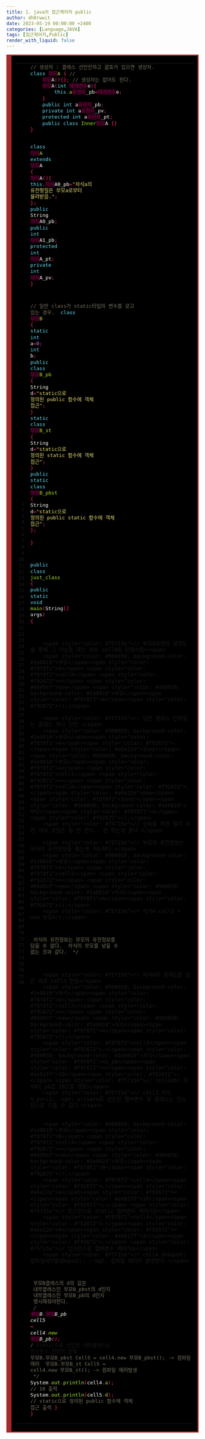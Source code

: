 ```yaml
---
title: 1. java의 접근제어자 public
author: dh0rwwit
date: 2023-05-19 00:00:00 +2400
categories: [Language,JAVA]
tags: [접근제어자,Public]
render_with_liquid: false
---
```


<!-- HTML generated using hilite.me -->
<div style="background: #272822; overflow:auto;width:auto;border:solid brown;font-size:17px;background:#000000;border-width:.2em .2em .2em .8em;padding:.2em .6em;"><table><tr><td><pre style="margin: 0; line-height: 125%"> 1
 2
 3
 4
 5
 6
 7
 8
 9
10
11
12
13
14
15
16
17
18
19
20
21
22
23
24
25
26
27
28
29
30
31
32
33
34
35
36
37
38
39
40
41
42
43
44
45
46
47
48
49
50
51
52
53
54
55
56
57
58
59
60
61
62
63
64
65
66
67
68
69
70
71
72
73
74
75
76
77
78</pre></td><td><pre style="margin: 0; line-height: 125%"><span style="color: #75715e">// 생성자 : 클래스 선언안하고 괄호가 있으면 생성자.</span>
<span style="color: #66d9ef">class</span> <span style="color: #960050; background-color: #1e0010">부모</span><span style="color: #a6e22e">A</span> <span style="color: #f92672">{</span> <span style="color: #75715e">//</span>
    <span style="color: #960050; background-color: #1e0010">부모</span><span style="color: #f8f8f2">A</span><span style="color: #f92672">(){};</span> <span style="color: #75715e">// 생성자는 없어도 된다. </span>
    <span style="color: #960050; background-color: #1e0010">부모</span><span style="color: #f8f8f2">A</span><span style="color: #f92672">(</span><span style="color: #66d9ef">int</span> <span style="color: #960050; background-color: #1e0010">매개변수</span><span style="color: #f8f8f2">e</span><span style="color: #f92672">){</span>
        <span style="color: #66d9ef">this</span><span style="color: #f92672">.</span><span style="color: #a6e22e">a</span><span style="color: #960050; background-color: #1e0010">유전자</span><span style="color: #f8f8f2">_pb</span><span style="color: #f92672">=</span><span style="color: #960050; background-color: #1e0010">매개변수</span><span style="color: #f8f8f2">e</span><span style="color: #f92672">;</span>
    <span style="color: #f92672">}</span>
    <span style="color: #66d9ef">public</span> <span style="color: #66d9ef">int</span> <span style="color: #f8f8f2">a</span><span style="color: #960050; background-color: #1e0010">유전자</span><span style="color: #f8f8f2">_pb</span><span style="color: #f92672">;</span>
    <span style="color: #66d9ef">private</span> <span style="color: #66d9ef">int</span> <span style="color: #f8f8f2">a</span><span style="color: #960050; background-color: #1e0010">유전자</span><span style="color: #f8f8f2">_pv</span><span style="color: #f92672">;</span>
    <span style="color: #66d9ef">protected</span> <span style="color: #66d9ef">int</span> <span style="color: #f8f8f2">a</span><span style="color: #960050; background-color: #1e0010">유전자</span><span style="color: #f8f8f2">_pt</span><span style="color: #f92672">;</span>
    <span style="color: #66d9ef">public</span> <span style="color: #66d9ef">class</span> <span style="color: #a6e22e">Inner</span><span style="color: #960050; background-color: #1e0010">부모</span><span style="color: #f8f8f2">A</span> <span style="color: #f92672">{}</span> 
<span style="color: #f92672">}</span>

<span style="color: #66d9ef">class</span> <span style="color: #960050; background-color: #1e0010">자식</span><span style="color: #a6e22e">A</span> <span style="color: #66d9ef">extends</span> <span style="color: #960050; background-color: #1e0010">부모</span><span style="color: #f8f8f2">A</span> <span style="color: #f92672">{</span> 
    <span style="color: #960050; background-color: #1e0010">자식</span><span style="color: #f8f8f2">A</span><span style="color: #f92672">(){</span>
        <span style="color: #66d9ef">this</span><span style="color: #f92672">.</span><span style="color: #960050; background-color: #1e0010">자식</span><span style="color: #f8f8f2">A0_pb</span><span style="color: #f92672">=</span><span style="color: #e6db74">&quot;자식a의 유전형질은 부모a로부터 물려받음.&quot;</span><span style="color: #f92672">;</span>
	<span style="color: #f92672">};</span>
    <span style="color: #66d9ef">public</span> <span style="color: #f8f8f2">String</span> <span style="color: #960050; background-color: #1e0010">자식</span><span style="color: #f8f8f2">A0_pb</span><span style="color: #f92672">;</span>
    <span style="color: #66d9ef">public</span> <span style="color: #66d9ef">int</span> <span style="color: #960050; background-color: #1e0010">자식</span><span style="color: #f8f8f2">A1_pb</span><span style="color: #f92672">;</span>
    <span style="color: #66d9ef">protected</span> <span style="color: #66d9ef">int</span> <span style="color: #960050; background-color: #1e0010">자식</span><span style="color: #f8f8f2">A_pt</span><span style="color: #f92672">;</span>
    <span style="color: #66d9ef">private</span> <span style="color: #66d9ef">int</span> <span style="color: #960050; background-color: #1e0010">자식</span><span style="color: #f8f8f2">A_pv</span><span style="color: #f92672">;</span>
<span style="color: #f92672">}</span>
	
<span style="color: #75715e">// 일반 class가 static타입의 변수를 갖고 있는 경우. </span>
<span style="color: #66d9ef">class</span> <span style="color: #960050; background-color: #1e0010">부모</span><span style="color: #a6e22e">B</span> <span style="color: #f92672">{</span>
    <span style="color: #66d9ef">static</span> <span style="color: #66d9ef">int</span> <span style="color: #f8f8f2">a</span><span style="color: #f92672">=</span><span style="color: #ae81ff">0</span><span style="color: #f92672">;</span>
    <span style="color: #66d9ef">int</span> <span style="color: #f8f8f2">b</span><span style="color: #f92672">;</span>
    <span style="color: #66d9ef">public</span> <span style="color: #66d9ef">class</span> <span style="color: #960050; background-color: #1e0010">부모</span><span style="color: #a6e22e">B_pb</span> <span style="color: #f92672">{</span>
        <span style="color: #f8f8f2">String</span> <span style="color: #f8f8f2">d</span><span style="color: #f92672">=</span><span style="color: #e6db74">&quot;static으로 정의된 public 함수에 객체 접근&quot;</span><span style="color: #f92672">;</span>
    <span style="color: #f92672">}</span>
    <span style="color: #66d9ef">static</span> <span style="color: #66d9ef">class</span> <span style="color: #960050; background-color: #1e0010">부모</span><span style="color: #a6e22e">B_st</span> <span style="color: #f92672">{</span>
        <span style="color: #f8f8f2">String</span> <span style="color: #f8f8f2">d</span><span style="color: #f92672">=</span><span style="color: #e6db74">&quot;static으로 정의된 static 함수에 객체 접근&quot;</span><span style="color: #f92672">;</span>
    <span style="color: #f92672">}</span>
    <span style="color: #66d9ef">public</span> <span style="color: #66d9ef">static</span> <span style="color: #66d9ef">class</span> <span style="color: #960050; background-color: #1e0010">부모</span><span style="color: #a6e22e">B_pbst</span> <span style="color: #f92672">{</span>
        <span style="color: #f8f8f2">String</span> <span style="color: #f8f8f2">d</span><span style="color: #f92672">=</span><span style="color: #e6db74">&quot;static으로 정의된 public static 함수에 객체 접근&quot;</span><span style="color: #f92672">;</span>
    <span style="color: #f92672">};</span>	
<span style="color: #f92672">}</span>

<span style="color: #66d9ef">public</span> <span style="color: #66d9ef">class</span> <span style="color: #a6e22e">just_class</span> <span style="color: #f92672">{</span>
    <span style="color: #66d9ef">public</span> <span style="color: #66d9ef">static</span> <span style="color: #66d9ef">void</span> <span style="color: #a6e22e">main</span><span style="color: #f92672">(</span><span style="color: #f8f8f2">String</span><span style="color: #f92672">[]</span> <span style="color: #f8f8f2">args</span><span style="color: #f92672">)</span> <span style="color: #f92672">{</span>
		
        <span style="color: #75715e">// 부모0유전자 설계도를 통해 그 기능을 하는 세포 cell0을 탄생시킴</span>
        <span style="color: #960050; background-color: #1e0010">부모</span><span style="color: #f8f8f2">A</span> <span style="color: #f8f8f2">cell0</span> <span style="color: #f92672">=</span> <span style="color: #66d9ef">new</span> <span style="color: #960050; background-color: #1e0010">부모</span><span style="color: #f8f8f2">A</span><span style="color: #f92672">();</span>

        <span style="color: #75715e">// 일반 클래스 안에있는 클래스 하나 선언.</span>
        <span style="color: #960050; background-color: #1e0010">부모</span><span style="color: #f8f8f2">A</span><span style="color: #f92672">.</span><span style="color: #a6e22e">Inner</span><span style="color: #960050; background-color: #1e0010">부모</span><span style="color: #f8f8f2">A</span> <span style="color: #f8f8f2">Cell1</span> <span style="color: #f92672">=</span> <span style="color: #f8f8f2">cell0</span><span style="color: #f92672">.</span><span style="color: #a6e22e">new</span> <span style="color: #f8f8f2">Inner</span><span style="color: #960050; background-color: #1e0010">부모</span><span style="color: #f8f8f2">A</span><span style="color: #f92672">();</span>
        <span style="color: #75715e">// 상속을 하면 했지 이런 식의 코딩은 잘 안 쓴다...안 하는게 좋다.</span>
		
        <span style="color: #75715e">// 부모의 유전정보는 자식의 유전정보를 품는게 가능하다.</span>
        <span style="color: #960050; background-color: #1e0010">부모</span><span style="color: #f8f8f2">A</span> <span style="color: #f8f8f2">cell2</span> <span style="color: #f92672">=</span> <span style="color: #66d9ef">new</span> <span style="color: #960050; background-color: #1e0010">자식</span><span style="color: #f8f8f2">A</span><span style="color: #f92672">();</span>
        <span style="color: #75715e">/* 자식A cell3 = new 부모A();</span>
<span style="color: #75715e">		자식의 유전정보는 부모의 유전정보를 담을 수 없다.</span>
<span style="color: #75715e">		자식이 부모를 낳을 수 없는 것과 같다.</span>
<span style="color: #75715e">        */</span>
		
        <span style="color: #75715e">// 자식A의 설계도를 담은 세포 Cell3 만듬</span>
        <span style="color: #960050; background-color: #1e0010">자식</span><span style="color: #f8f8f2">A</span> <span style="color: #f8f8f2">cell3</span> <span style="color: #f92672">=</span> <span style="color: #66d9ef">new</span> <span style="color: #960050; background-color: #1e0010">자식</span><span style="color: #f8f8f2">A</span><span style="color: #f92672">();</span>
        <span style="color: #f8f8f2">cell3</span><span style="color: #f92672">.</span><span style="color: #960050; background-color: #1e0010">자식</span><span style="color: #f8f8f2">A1_pb</span><span style="color: #f92672">=</span><span style="color: #ae81ff">10</span><span style="color: #f92672">;</span> <span style="color: #75715e">// cell3dml 자식A1_pb값 10으로 셋팅</span>
        <span style="color: #75715e">// cell3.자식A_pv=11; -&gt; private로 선언된 멤버변수 및 클래스는 인스턴스로 다룰 수 없다.</span>
		
		
        <span style="color: #960050; background-color: #1e0010">부모</span><span style="color: #f8f8f2">B</span> <span style="color: #f8f8f2">cell4</span> <span style="color: #f92672">=</span> <span style="color: #66d9ef">new</span> <span style="color: #960050; background-color: #1e0010">부모</span><span style="color: #f8f8f2">B</span><span style="color: #f92672">();</span>
        <span style="color: #f8f8f2">cell4</span><span style="color: #f92672">.</span><span style="color: #a6e22e">a</span><span style="color: #f92672">=</span><span style="color: #ae81ff">10</span><span style="color: #f92672">;</span> <span style="color: #75715e">// 인스턴스로 static 멤버변수 제어가능</span>
        <span style="color: #f8f8f2">cell4</span><span style="color: #f92672">.</span><span style="color: #a6e22e">b</span><span style="color: #f92672">=</span><span style="color: #ae81ff">3</span><span style="color: #f92672">;</span> <span style="color: #75715e">// 인스턴스로 멤버변수 제어가능</span>
        <span style="color: #75715e">/* cell4.d=&quot;컴파일에러발생&quot;; --&gt; 컴파일 에러가 발생한다.</span>
<span style="color: #75715e">        부모B클래스의 d의 값은 </span>
<span style="color: #75715e">        내부클래스인 부모B_pbst의 d인지 </span>
<span style="color: #75715e">        내부클래스인 부모B_pb의 d인지</span>
<span style="color: #75715e">        명시해줘야한다.</span>
<span style="color: #75715e">        */</span>
        <span style="color: #960050; background-color: #1e0010">부모</span><span style="color: #f8f8f2">B</span><span style="color: #f92672">.</span><span style="color: #960050; background-color: #1e0010">부모</span><span style="color: #f8f8f2">B_pb</span> <span style="color: #f8f8f2">cell5</span> <span style="color: #f92672">=</span> <span style="color: #f8f8f2">cell4</span><span style="color: #f92672">.</span><span style="color: #a6e22e">new</span> <span style="color: #960050; background-color: #1e0010">부모</span><span style="color: #f8f8f2">B_pb</span><span style="color: #f92672">();</span>
        <span style="color: #75715e">/* static으로 선언된 내부클래스는 인스턴스 선언이 안됨 </span>
<span style="color: #75715e">        부모B.부모B_pbst Cell5 = cell4.new 부모B_pbst(); -&gt; 컴파일 에러</span>
<span style="color: #75715e">        부모B.부모B_st Cell5 = cell4.new 부모B_st(); -&gt; 컴파일 에러발생</span>
<span style="color: #75715e">        */</span>
        <span style="color: #f8f8f2">System</span><span style="color: #f92672">.</span><span style="color: #a6e22e">out</span><span style="color: #f92672">.</span><span style="color: #a6e22e">println</span><span style="color: #f92672">(</span><span style="color: #f8f8f2">cell4</span><span style="color: #f92672">.</span><span style="color: #a6e22e">a</span><span style="color: #f92672">);</span> <span style="color: #75715e">// 10 출력</span>
        <span style="color: #f8f8f2">System</span><span style="color: #f92672">.</span><span style="color: #a6e22e">out</span><span style="color: #f92672">.</span><span style="color: #a6e22e">println</span><span style="color: #f92672">(</span><span style="color: #f8f8f2">cell5</span><span style="color: #f92672">.</span><span style="color: #a6e22e">d</span><span style="color: #f92672">);</span> <span style="color: #75715e">// static으로 정의된 public 함수에 객체 접근 출력</span>
	<span style="color: #f92672">}</span>
<span style="color: #f92672">}</span>
</pre></td></tr></table></div>


